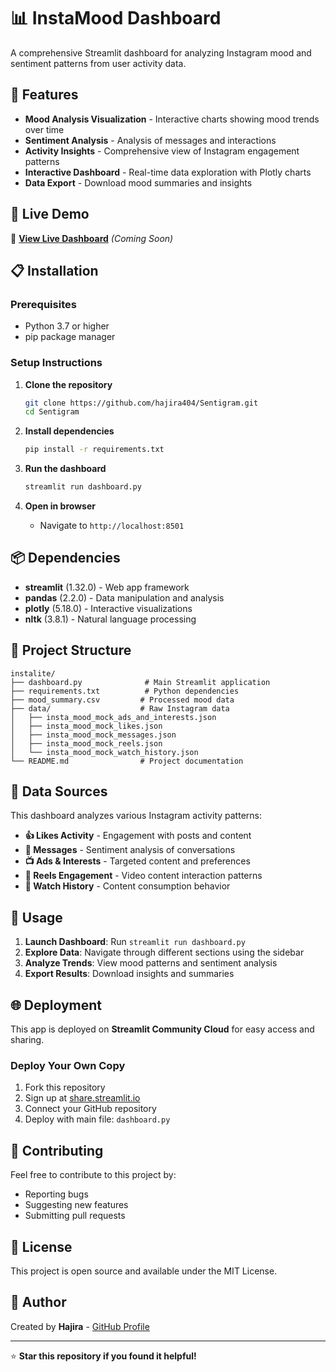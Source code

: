 # 📊 InstaMood Dashboard

A comprehensive Streamlit dashboard for analyzing Instagram mood and sentiment patterns from user activity data.

## 🌟 Features

- **Mood Analysis Visualization** - Interactive charts showing mood trends over time
- **Sentiment Analysis** - Analysis of messages and interactions
- **Activity Insights** - Comprehensive view of Instagram engagement patterns
- **Interactive Dashboard** - Real-time data exploration with Plotly charts
- **Data Export** - Download mood summaries and insights

## 🚀 Live Demo

🔗 **[View Live Dashboard](https://your-app-url.streamlit.app)** *(Coming Soon)*

## 📋 Installation

### Prerequisites
- Python 3.7 or higher
- pip package manager

### Setup Instructions

1. **Clone the repository**
   ```bash
   git clone https://github.com/hajira404/Sentigram.git
   cd Sentigram
   ```

2. **Install dependencies**
   ```bash
   pip install -r requirements.txt
   ```

3. **Run the dashboard**
   ```bash
   streamlit run dashboard.py
   ```

4. **Open in browser**
   - Navigate to `http://localhost:8501`

## 📦 Dependencies

- **streamlit** (1.32.0) - Web app framework
- **pandas** (2.2.0) - Data manipulation and analysis
- **plotly** (5.18.0) - Interactive visualizations
- **nltk** (3.8.1) - Natural language processing

## 📁 Project Structure

```
instalite/
├── dashboard.py              # Main Streamlit application
├── requirements.txt          # Python dependencies
├── mood_summary.csv         # Processed mood data
├── data/                    # Raw Instagram data
│   ├── insta_mood_mock_ads_and_interests.json
│   ├── insta_mood_mock_likes.json
│   ├── insta_mood_mock_messages.json
│   ├── insta_mood_mock_reels.json
│   └── insta_mood_mock_watch_history.json
└── README.md                # Project documentation
```

## 🎯 Data Sources

This dashboard analyzes various Instagram activity patterns:

- **👍 Likes Activity** - Engagement with posts and content
- **💬 Messages** - Sentiment analysis of conversations
- **📺 Ads & Interests** - Targeted content and preferences
- **🎥 Reels Engagement** - Video content interaction patterns
- **📖 Watch History** - Content consumption behavior

## 🔧 Usage

1. **Launch Dashboard**: Run `streamlit run dashboard.py`
2. **Explore Data**: Navigate through different sections using the sidebar
3. **Analyze Trends**: View mood patterns and sentiment analysis
4. **Export Results**: Download insights and summaries

## 🌐 Deployment

This app is deployed on **Streamlit Community Cloud** for easy access and sharing.

### Deploy Your Own Copy

1. Fork this repository
2. Sign up at [share.streamlit.io](https://share.streamlit.io)
3. Connect your GitHub repository
4. Deploy with main file: `dashboard.py`

## 🤝 Contributing

Feel free to contribute to this project by:
- Reporting bugs
- Suggesting new features
- Submitting pull requests

## 📄 License

This project is open source and available under the MIT License.

## 👤 Author

Created by **Hajira** - [GitHub Profile](https://github.com/hajira404)

---

⭐ **Star this repository if you found it helpful!**